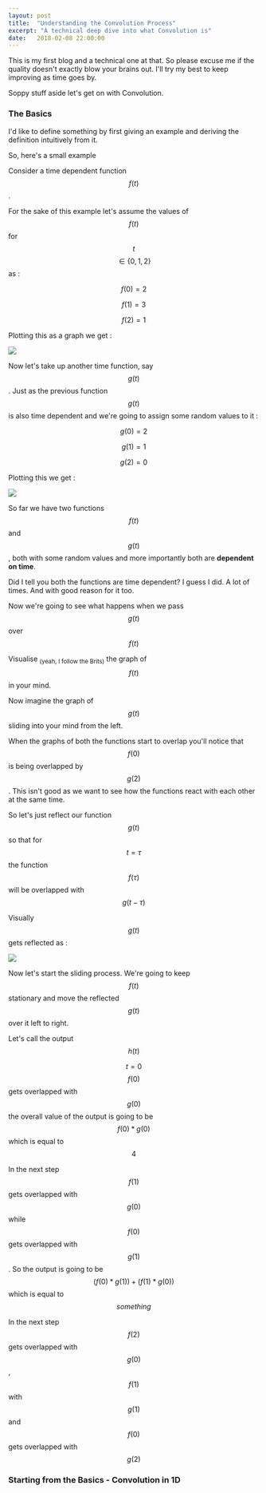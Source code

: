 ```yaml
---
layout: post
title:  "Understanding the Convolution Process"
excerpt: "A technical deep dive into what Convolution is"
date:   2018-02-08 22:00:00
---
```


This is my first blog and a technical one at that. So please excuse me if the quality doesn't exactly blow your brains out. I'll try my best to keep improving as time goes by.

Soppy stuff aside let's get on with Convolution. 

### The Basics

I'd like to define something by first giving an example and deriving the definition intuitively from it.

So, here's a small example

Consider a time dependent function $$ f(t) $$. 

For the sake of this example let's assume the values of $$ f(t) $$ for $$ t $$ $$ \in \{0,1,2\} $$ as :

$$ f(0) = 2 $$

$$ f(1) = 3 $$

$$ f(2) = 1 $$

Plotting this as a graph we get :

<img src = "https://i.lensdump.com/i/Gr137.jpg">

Now let's take up another time function, say $$ g(t) $$. Just as the previous function $$ g(t) $$ is also time dependent and we're going to assign some random values to it :

$$ g(0) = 2 $$

$$ g(1) = 1 $$

$$ g(2) = 0 $$

Plotting this we get :

<img src = "https://screenshotscdn.firefoxusercontent.com/images/e606ade0-16d7-4d99-90c0-b86b14d34e53.png">

So far we have two functions $$ f(t) $$ and $$ g(t) $$, both with some random values and more importantly both are <strong>dependent on time</strong>.

Did I tell you both the functions are time dependent? I guess I did. A lot of times. And with good reason for it too.

Now we're going to see what happens when we pass $$ g(t) $$ over $$ f(t) $$

Visualise <sub>(yeah, I follow the Brits)</sub> the graph of $$ f(t) $$ in your mind.

Now imagine the graph of $$ g(t) $$ sliding into your mind from the left. 

When the graphs of both the functions start to overlap you'll notice that $$ f(0) $$ is being overlapped by $$ g(2) $$. This isn't good as we want to see how the functions react with each other at the same time.

So let's just reflect our function $$ g(t) $$ so that for $$ t = \tau $$ the function  $$ f(\tau) $$ will be overlapped with $$ g(t-\tau) $$

Visually $$ g(t) $$ gets reflected as :

<img src = "https://screenshotscdn.firefoxusercontent.com/images/e879f1b2-8695-4427-b363-0c92bff844cb.png"> 

Now let's start the sliding process. We're going to keep $$ f(t) $$ stationary and move the reflected $$ g(t) $$ over it left to right.

Let's call the output $$ h(t) $$

$$ t = 0 $$ $$ f(0) $$ gets overlapped with $$ g(0) $$ the overall value of the output is going to be $$ f(0) * g(0) $$ which is equal to $$ 4 $$

In the next step $$ f(1) $$ gets overlapped with $$ g(0) $$ while $$ f(0) $$ gets overlapped with $$ g(1) $$. So the output is going to be $$ (f(0)*g(1)) + (f(1)*g(0)) $$
which is equal to $$ something $$

In the next step $$ f(2) $$ gets overlapped with $$ g(0) $$, $$ f(1) $$ with $$ g(1) $$ and $$ f(0) $$ gets overlapped with $$ g(2) $$

### Starting from the Basics - Convolution in 1D

